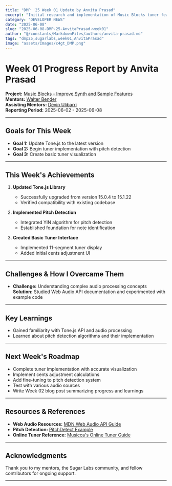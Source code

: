 ```yaml
---
title: "DMP '25 Week 01 Update by Anvita Prasad"
excerpt: "Initial research and implementation of Music Blocks tuner feature"
category: "DEVELOPER NEWS"
date: "2025-06-08"
slug: "2025-06-08-DMP-25-AnvitaPrasad-week01"
author: "@/constants/MarkdownFiles/authors/anvita-prasad.md"
tags: "dmp25,sugarlabs,week01,AnvitaPrasad"
image: "assets/Images/c4gt_DMP.png"
---
```


<!-- markdownlint-disable -->

# Week 01 Progress Report by Anvita Prasad

**Project:** [Music Blocks - Improve Synth and Sample Features](https://github.com/sugarlabs/musicblocks/issues/4539)  
**Mentors:** [Walter Bender](https://github.com/walterbender)  
**Assisting Mentors:** [Devin Ulibarri](https://github.com/pikurasa)  
**Reporting Period:** 2025-06-02 - 2025-06-08  

---

## Goals for This Week

- **Goal 1:** Update Tone.js to the latest version  
- **Goal 2:** Begin tuner implementation with pitch detection  
- **Goal 3:** Create basic tuner visualization  

---

## This Week's Achievements

1. **Updated Tone.js Library**  
   - Successfully upgraded from version 15.0.4 to 15.1.22  
   - Verified compatibility with existing codebase  

2. **Implemented Pitch Detection**  
   - Integrated YIN algorithm for pitch detection  
   - Established foundation for note identification  

3. **Created Basic Tuner Interface**  
   - Implemented 11-segment tuner display  
   - Added initial cents adjustment UI  

---

## Challenges & How I Overcame Them

- **Challenge:** Understanding complex audio processing concepts  
  **Solution:** Studied Web Audio API documentation and experimented with example code  

---

## Key Learnings

- Gained familiarity with Tone.js API and audio processing  
- Learned about pitch detection algorithms and their implementation  

---

## Next Week's Roadmap

- Complete tuner implementation with accurate visualization  
- Implement cents adjustment calculations  
- Add fine-tuning to pitch detection system  
- Test with various audio sources  
- Write Week 02 blog post summarizing progress and learnings  

---

## Resources & References

- **Web Audio Resources:** [MDN Web Audio API Guide](https://developer.mozilla.org/en-US/docs/Web/API/Web_Audio_API)  
- **Pitch Detection:** [PitchDetect Example](https://github.com/cwilso/pitchdetect)  
- **Online Tuner Reference:** [Musicca's Online Tuner Guide](https://www.musicca.com/tuner)  

---

## Acknowledgments

Thank you to my mentors, the Sugar Labs community, and fellow contributors for ongoing support.

---